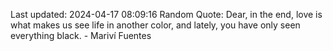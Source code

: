 Last updated: 2024-04-17 08:09:16
Random Quote: Dear, in the end, love is what makes us see life in another color, and lately, you have only seen everything black. - Mariví Fuentes